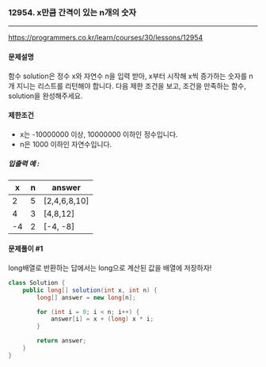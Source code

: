 ### 12954. x만큼 간격이 있는 n개의 숫자

---

https://programmers.co.kr/learn/courses/30/lessons/12954

#### 문제설명

함수 solution은 정수 x와 자연수 n을 입력 받아, x부터 시작해 x씩 증가하는 숫자를 n개 지니는 리스트를 리턴해야 합니다. 다음 제한 조건을 보고, 조건을 만족하는 함수, solution을 완성해주세요.

#### 제한조건

- x는 -10000000 이상, 10000000 이하인 정수입니다.
- n은 1000 이하인 자연수입니다.

##### 입출력 예 :

| x    | n    | answer       |
| ---- | ---- | ------------ |
| 2    | 5    | [2,4,6,8,10] |
| 4    | 3    | [4,8,12]     |
| -4   | 2    | [-4, -8]     |

#### 문제풀이 #1

long배열로 반환하는 답에서는 long으로 계산된 값을 배열에 저장하자! 

```java
class Solution {
    public long[] solution(int x, int n) {
        long[] answer = new long[n];

        for (int i = 0; i < n; i++) {
            answer[i] = x + (long) x * i;
        }

        return answer;
    }
}
```

